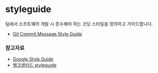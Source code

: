 # styleguide

팀에서 소프트웨어 개발 시 준수해야 하는 코딩 스타일을 정의하고 가이드합니다.

- [Git Commit Message Style Guide](git/README.md)

### 참고자료

- [Google Style Guide](https://github.com/google/styleguide)
- [뱅크샐러드 styleguide](https://github.com/banksalad/styleguide)
